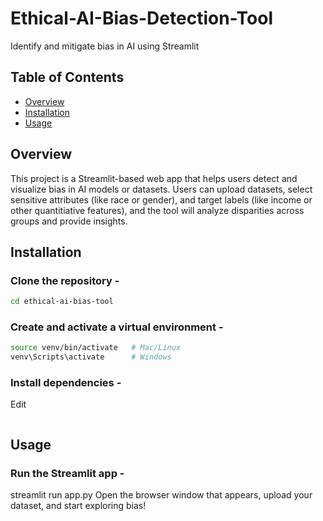 # Ethical-AI-Bias-Detection-Tool
Identify and mitigate bias in AI using Streamlit

## Table of Contents
 - [Overview](#overview)
 - [Installation](#installation)
 - [Usage](#usage)

## Overview
This project is a Streamlit-based web app that helps users detect and visualize bias in AI models or datasets. Users can upload datasets, select sensitive attributes (like race or gender), and target labels (like income or other quantitiative features), and the tool will analyze disparities across groups and provide insights.

## Installation
### Clone the repository -
```bash git clone https://github.com/yourusername/ethical-ai-bias-tool.git
cd ethical-ai-bias-tool
```
### Create and activate a virtual environment - 
```bash python -m venv venv
source venv/bin/activate   # Mac/Linux  
venv\Scripts\activate      # Windows
```
### Install dependencies - 
Edit
```bash pip install -r requirements.txt
```
## Usage
### Run the Streamlit app - 
streamlit run app.py
Open the browser window that appears, upload your dataset, and start exploring bias!
